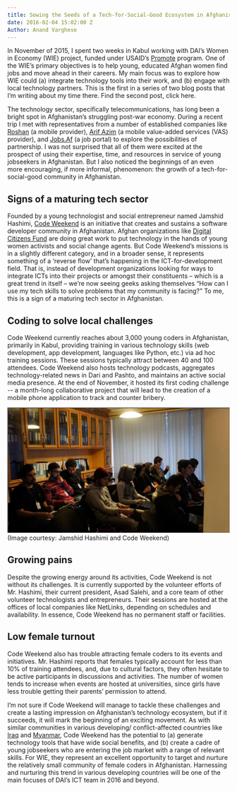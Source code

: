 ```yaml
---
title: Sowing the Seeds of a Tech-for-Social-Good Ecosystem in Afghanistan
date: 2016-02-04 15:02:00 Z
Author: Anand Varghese
---
```


In November of 2015, I spent two weeks in Kabul working with DAI’s Women in Economy (WIE) project, funded under USAID’s [Promote](https://www.usaid.gov/afghanistan/promote/) program. One of the WIE’s primary objectives is to help young, educated Afghan women find jobs and move ahead in their careers. My main focus was to explore how WIE could (a) integrate technology tools into their work, and (b) engage with local technology partners.  This is the first in a series of two blog posts that I’m writing about my time there. Find the second post, click here.

The technology sector, specifically telecommunications, has long been a bright spot in Afghanistan’s struggling post-war economy. During a recent trip I met with representatives from a number of established companies like [Roshan](http://www.roshan.af/) (a mobile provider), [Arif Azim](http://www.arifazim.com/) (a mobile value-added services (VAS) provider), and [Jobs.Af](http://www.jobs.af/) (a job portal) to explore the possibilities of partnership. I was not surprised that all of them were excited at the prospect of using their expertise, time, and resources in service of young jobseekers in Afghanistan. But I also noticed the beginnings of an even more encouraging, if more informal, phenomenon: the growth of a tech-for-social-good community in Afghanistan.

## Signs of a maturing tech sector
Founded by a young technologist and social entrepreneur named Jamshid Hashimi, [Code Weekend](http://www.codeweekend.af/) is an initiative that creates and sustains a software developer community in Afghanistan. Afghan organizations like [Digital Citizens Fund](http://www.digitalcitizenfund.org/) are doing great work to put technology in the hands of young women activists and social change agents. But Code Weekend’s missions is in a slightly different category, and in a broader sense, it represents something of a ‘reverse flow’ that’s happening in the ICT-for-development field. That is, instead of development organizations looking for ways to integrate ICTs into their projects or amongst their constituents – which is a great trend in itself – we’re now seeing geeks asking themselves “How can I use my tech skills to solve problems that my community is facing?” To me, this is a sign of a maturing tech sector in Afghanistan.

## Coding to solve local challenges
Code Weekend currently reaches about 3,000 young coders in Afghanistan, primarily in Kabul, providing training in various technology skills (web development, app development, languages like Python, etc.) via ad hoc training sessions. These sessions typically attract between 40 and 100 attendees. Code Weekend also hosts technology podcasts, aggregates technology-related news in Dari and Pashto, and maintains an active social media presence. At the end of November, it hosted its first coding challenge -- a month-long collaborative project that will lead to the creation of a mobile phone application to track and counter bribery.

![tfsg1.jpg](/uploads/tfsg1.jpg)
(Image courtesy: Jamshid Hashimi and Code Weekend)

## Growing pains
Despite the growing energy around its activities, Code Weekend is not without its challenges. It is currently supported by the volunteer efforts of Mr. Hashimi, their current president, Asad Salehi, and a core team of other volunteer technologists and entrepreneurs. Their sessions are hosted at the offices of local companies like NetLinks, depending on schedules and availability. In essence, Code Weekend has no permanent staff or facilities.

## Low female turnout
Code Weekend also has trouble attracting female coders to its events and initiatives. Mr. Hashimi reports that females typically account for less than 10% of training attendees, and, due to cultural factors, they often hesitate to be active participants in discussions and activities. The number of women tends to increase when events are hosted at universities, since girls have less trouble getting their parents’ permission to attend.


I’m not sure if Code Weekend will manage to tackle these challenges and create a lasting impression on Afghanistan’s technology ecosystem, but if it succeeds, it will mark the beginning of an exciting movement. As with similar communities in various developing/ conflict-affected countries like [Iraq](http://fikra.space/) and [Myanmar](http://asiafoundation.org/in-asia/2015/10/07/mobile-apps-for-the-2015-myanmar-elections/), Code Weekend has the potential to (a) generate technology tools that have wide social benefits, and (b) create a cadre of young jobseekers who are entering the job market with a range of relevant skills. For WIE, they represent an excellent opportunity to target and nurture the relatively small community of female coders in Afghanistan. Harnessing and nurturing this trend in various developing countries will be one of the main focuses of DAI’s ICT team in 2016 and beyond.
